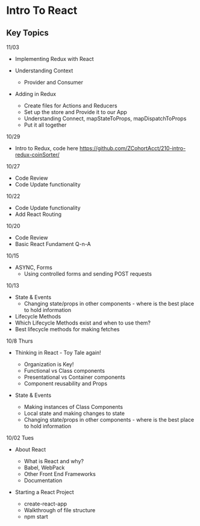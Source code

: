 # Intro To React

## Key Topics
11/03
* Implementing Redux with React

* Understanding Context
  * Provider and Consumer

* Adding in Redux
  * Create files for Actions and Reducers
  * Set up the store and Provide it to our App
  * Understanding Connect, mapStateToProps, mapDispatchToProps
  * Put it all together

10/29
* Intro to Redux, code here https://github.com/ZCohortAcct/210-intro-redux-coinSorter/

10/27 
* Code Review
* Code Update functionality

10/22
* Code Update functionality
* Add React Routing  

10/20
* Code Review
* Basic React Fundament Q-n-A


10/15
* ASYNC, Forms
  * Using controlled forms and sending POST requests


10/13
* State & Events
  * Changing state/props in other components - where is the best place to hold information
* Lifecycle Methods
* Which Lifecycle Methods exist and when to use them?
* Best lifecycle methods for making fetches


10/8 Thurs
* Thinking in React - Toy Tale again!
  * Organization is Key!
  * Functional vs Class components
  * Presentational vs Container components
  * Component reusability and Props

* State & Events
  * Making instances of Class Components
  * Local state and making changes to state
  * Changing state/props in other components - where is the best place to hold information

10/02 Tues
* About React
  * What is React and why?
  * Babel, WebPack
  * Other Front End Frameworks
  * Documentation

* Starting a React Project
  * create-react-app
  * Walkthrough of file structure
  * npm start
  